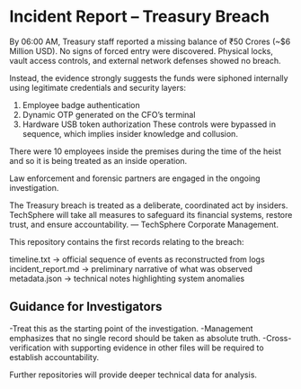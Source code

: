 # Incident Report – Treasury Breach  #

By 06:00 AM, Treasury staff reported a missing balance of ₹50 Crores (~$6 Million USD). No signs of forced entry were discovered. Physical locks, vault access controls, and external network defenses showed no breach.

Instead, the evidence strongly suggests the funds were siphoned internally using legitimate credentials and security layers: 
1. Employee badge authentication
2. Dynamic OTP generated on the CFO’s terminal 
3. Hardware USB token authorization These controls were bypassed in sequence, which implies insider knowledge and collusion.

There were 10 employees inside the premises during the time of the heist and so it is being treated as an inside operation.

Law enforcement and forensic partners are engaged in the ongoing investigation.

The Treasury breach is treated as a deliberate, coordinated act by insiders. TechSphere will take all measures to safeguard its financial systems, restore trust, and ensure accountability. — TechSphere Corporate Management.

This repository contains the first records relating to the breach:

timeline.txt → official sequence of events as reconstructed from logs
incident_report.md → preliminary narrative of what was observed
metadata.json → technical notes highlighting system anomalies

## Guidance for Investigators ##

-Treat this as the starting point of the investigation.
-Management emphasizes that no single record should be taken as absolute truth.
-Cross-verification with supporting evidence in other files will be required to establish accountability.

Further repositories will provide deeper technical data for analysis.
